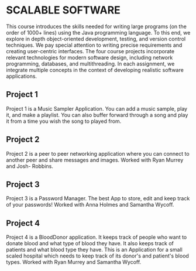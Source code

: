 # SCALABLE SOFTWARE
This course introduces the skills needed for writing large programs (on the order of 1000+ lines) using the Java programming language. To this end, we explore in depth object-oriented development, testing, and version control techniques. We pay special attention to writing precise requirements and creating user-centric interfaces. The four course projects incorporate relevant technologies for modern software design, including network programming, databases, and multithreading. In each assignment, we integrate multiple concepts in the context of developing realistic software applications. 
## Project 1
Project 1 is a Music Sampler Application. You can add a music sample, play it,
and make a playlist. You can also buffer forward through a song and play it from
a time you wish the song to played from.

## Project 2
Project 2 is a peer to peer networking application where you can connect to
another peer and share messages and images. Worked with Ryan Murrey and Josh-
Robbins.

## Project 3
Project 3 is a Password Manager. The best App to store, edit and keep track of
your passwords! Worked with Anna Holmes and Samantha Wycoff.

## Project 4
Project 4 is a BloodDonor application. It keeps track of people who want to
donate blood and what type of blood they have. It also keeps track of patients
and what blood type they have. This is an Application for a small scaled hospital
which needs to keep track of its donor's and patient's blood types. Worked with
Ryan Murrey and Samantha Wycoff.
